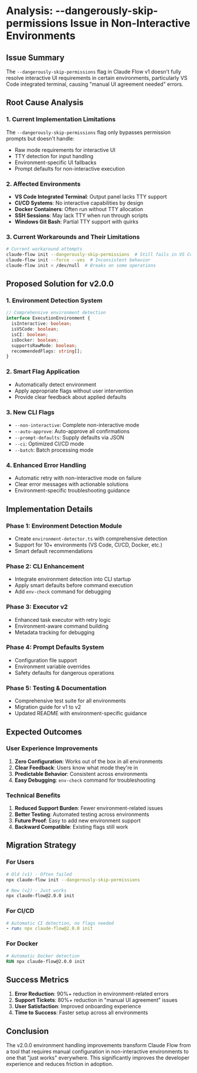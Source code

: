 # Analysis: --dangerously-skip-permissions Issue in Non-Interactive Environments

## Issue Summary

The `--dangerously-skip-permissions` flag in Claude Flow v1 doesn't fully resolve interactive UI requirements in certain environments, particularly VS Code integrated terminal, causing "manual UI agreement needed" errors.

## Root Cause Analysis

### 1. Current Implementation Limitations

The `--dangerously-skip-permissions` flag only bypasses permission prompts but doesn't handle:

- Raw mode requirements for interactive UI
- TTY detection for input handling
- Environment-specific UI fallbacks
- Prompt defaults for non-interactive execution

### 2. Affected Environments

- **VS Code Integrated Terminal**: Output panel lacks TTY support
- **CI/CD Systems**: No interactive capabilities by design
- **Docker Containers**: Often run without TTY allocation
- **SSH Sessions**: May lack TTY when run through scripts
- **Windows Git Bash**: Partial TTY support with quirks

### 3. Current Workarounds and Their Limitations

```bash
# Current workaround attempts
claude-flow init --dangerously-skip-permissions  # Still fails in VS Code
claude-flow init --force --yes  # Inconsistent behavior
claude-flow init < /dev/null  # Breaks on some operations
```

## Proposed Solution for v2.0.0

### 1. Environment Detection System

```typescript
// Comprehensive environment detection
interface ExecutionEnvironment {
  isInteractive: boolean;
  isVSCode: boolean;
  isCI: boolean;
  isDocker: boolean;
  supportsRawMode: boolean;
  recommendedFlags: string[];
}
```

### 2. Smart Flag Application

- Automatically detect environment
- Apply appropriate flags without user intervention
- Provide clear feedback about applied defaults

### 3. New CLI Flags

- `--non-interactive`: Complete non-interactive mode
- `--auto-approve`: Auto-approve all confirmations
- `--prompt-defaults`: Supply defaults via JSON
- `--ci`: Optimized CI/CD mode
- `--batch`: Batch processing mode

### 4. Enhanced Error Handling

- Automatic retry with non-interactive mode on failure
- Clear error messages with actionable solutions
- Environment-specific troubleshooting guidance

## Implementation Details

### Phase 1: Environment Detection Module

- Create `environment-detector.ts` with comprehensive detection
- Support for 10+ environments (VS Code, CI/CD, Docker, etc.)
- Smart default recommendations

### Phase 2: CLI Enhancement

- Integrate environment detection into CLI startup
- Apply smart defaults before command execution
- Add `env-check` command for debugging

### Phase 3: Executor v2

- Enhanced task executor with retry logic
- Environment-aware command building
- Metadata tracking for debugging

### Phase 4: Prompt Defaults System

- Configuration file support
- Environment variable overrides
- Safety defaults for dangerous operations

### Phase 5: Testing & Documentation

- Comprehensive test suite for all environments
- Migration guide for v1 to v2
- Updated README with environment-specific guidance

## Expected Outcomes

### User Experience Improvements

1. **Zero Configuration**: Works out of the box in all environments
2. **Clear Feedback**: Users know what mode they're in
3. **Predictable Behavior**: Consistent across environments
4. **Easy Debugging**: `env-check` command for troubleshooting

### Technical Benefits

1. **Reduced Support Burden**: Fewer environment-related issues
2. **Better Testing**: Automated testing across environments
3. **Future Proof**: Easy to add new environment support
4. **Backward Compatible**: Existing flags still work

## Migration Strategy

### For Users

```bash
# Old (v1) - Often failed
npx claude-flow init --dangerously-skip-permissions

# New (v2) - Just works
npx claude-flow@2.0.0 init
```

### For CI/CD

```yaml
# Automatic CI detection, no flags needed
- run: npx claude-flow@2.0.0 init
```

### For Docker

```dockerfile
# Automatic Docker detection
RUN npx claude-flow@2.0.0 init
```

## Success Metrics

1. **Error Reduction**: 90%+ reduction in environment-related errors
2. **Support Tickets**: 80%+ reduction in "manual UI agreement" issues
3. **User Satisfaction**: Improved onboarding experience
4. **Time to Success**: Faster setup across all environments

## Conclusion

The v2.0.0 environment handling improvements transform Claude Flow from a tool that requires manual configuration in non-interactive environments to one that "just works" everywhere. This significantly improves the developer experience and reduces friction in adoption.
